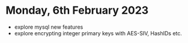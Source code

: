 # Monday, 6th February 2023

- explore mysql new features
- explore encrypting integer primary keys with AES-SIV, HashIDs etc.
